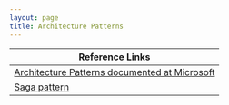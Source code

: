 ```yaml
---
layout: page
title: Architecture Patterns
---
```


| Reference Links |
|---|
| [Architecture Patterns documented at Microsoft](https://learn.microsoft.com/en-us/azure/architecture/patterns/) |
| [Saga pattern](https://microservices.io/patterns/data/saga.html) |